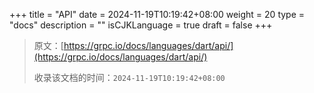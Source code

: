 +++
title = "API"
date = 2024-11-19T10:19:42+08:00
weight = 20
type = "docs"
description = ""
isCJKLanguage = true
draft = false
+++

> 原文：[https://grpc.io/docs/languages/dart/api/](https://grpc.io/docs/languages/dart/api/)
>
> 收录该文档的时间：`2024-11-19T10:19:42+08:00`
